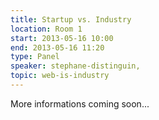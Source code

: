 ```yaml
---
title: Startup vs. Industry
location: Room 1
start: 2013-05-16 10:00
end: 2013-05-16 11:20
type: Panel
speaker: stephane-distinguin,
topic: web-is-industry
---
```


More informations coming soon...